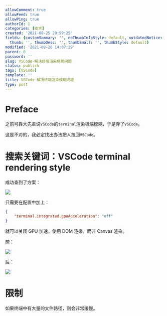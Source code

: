 ```yaml
---
allowComment: true
allowFeed: true
allowPing: true
authorId: 1
categories: [技术]
created: '2021-08-25 20:59:25'
fields: {customSummary: '', noThumbInfoStyle: default, outdatedNotice: 'no', reprint: standard,
  thumb: '', thumbDesc: '', thumbSmall: '', thumbStyle: default}
modified: '2021-08-26 14:07:29'
parent: 0
password: ''
slug: VSCode-解决终端渲染模糊问题
status: publish
tags: [VSCode]
template: ''
title: VSCode 解决终端渲染模糊问题
type: post
---
```

# Preface

之前可靠大先辈说`VSCode`的`terminal`渲染极端模糊，于是弃了`VSCode`。

这是不对的，我必定找出办法把人拉回`VSCode`。

# 搜索关键词：VSCode terminal rendering style

成功查到了方案：

![](https://cdn.jsdelivr.net/gh/JeffersonQin/blog-asset@latest/usr/picgo/b955d25cdafe7488511dc465f3dafc4.png)

只需要在配置中加上：

```json
{
	"terminal.integrated.gpuAcceleration": "off"
}
```

就可以关闭 GPU 加速，使用 DOM 渲染，而非 Canvas 渲染。

前：

![](https://cdn.jsdelivr.net/gh/JeffersonQin/blog-asset@latest/usr/picgo/20210826125924.png)

后：

![](https://cdn.jsdelivr.net/gh/JeffersonQin/blog-asset@latest/usr/picgo/20210826130035.png)

# 限制

如果终端中有大量的文件路径，则会非常缓慢。

